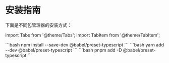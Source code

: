 # 安装指南

下面是不同包管理器的安装方式：

import Tabs from '@theme/Tabs';
import TabItem from '@theme/TabItem';

<Tabs>
  <TabItem value="npm" label="npm" default>
    ```bash
    npm install --save-dev @babel/preset-typescript
    ```
  </TabItem>

  <TabItem value="yarn" label="Yarn">
    ```bash
    yarn add --dev @babel/preset-typescript
    ```
  </TabItem>

  <TabItem value="pnpm" label="pnpm">
    ```bash
    pnpm add -D @babel/preset-typescript
    ```
  </TabItem>
</Tabs>
